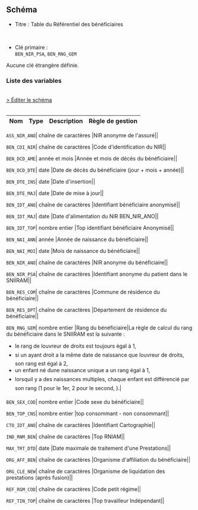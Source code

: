 ## Schéma


- Titre : Table du Référentiel des bénéficiaires
<br />


- Clé primaire : <br />`BEN_NIR_PSA`, `BEN_RNG_GEM`<br />


Aucune clé étrangère définie.
 
### Liste des variables
<br />
<div>
    <a href="https://gitlab.com/healthdatahub/applications-du-hdh/schema-snds/-/tree/master/schemas/REFERENTIELS/IR_BEN_R.json"
       target="_blank" rel="noopener noreferrer">> Éditer le schéma</a>
</div>
<br />

Nom | Type | Description | Règle de gestion
-|-|-|-



`ASS_NIR_ANO`| chaîne de caractères |NIR anonyme de l'assuré||

`BEN_CDI_NIR`| chaîne de caractères |Code d'identification du NIR||

`BEN_DCD_AME`| année et mois |Année et mois de décès du bénéficiaire||

`BEN_DCD_DTE`| date |Date de décès du bénéficiaire (jour + mois + année)||

`BEN_DTE_INS`| date |Date d'insertion||

`BEN_DTE_MAJ`| date |Date de mise à jour||

`BEN_IDT_ANO`| chaîne de caractères |Identifiant bénéficiaire anonymisé||

`BEN_IDT_MAJ`| date |Date d'alimentation du NIR BEN_NIR_ANO||

`BEN_IDT_TOP`| nombre entier |Top identifiant bénéficiaire Anonymisé||

`BEN_NAI_ANN`| année |Année de naissance du bénéficiaire||

`BEN_NAI_MOI`| date |Mois de naissance du bénéficiaire||

`BEN_NIR_ANO`| chaîne de caractères |NIR anonyme du bénéficiaire||

`BEN_NIR_PSA`| chaîne de caractères |Identifiant anonyme du patient dans le SNIIRAM||

`BEN_RES_COM`| chaîne de caractères |Commune de résidence du bénéficiaire||

`BEN_RES_DPT`| chaîne de caractères |Département de résidence du bénéficiaire||

`BEN_RNG_GEM`| nombre entier |Rang du bénéficiaire|La règle de calcul du rang du bénéficiaire dans le SNIIRAM est la suivante :
- le rang de louvreur de droits est toujours égal à 1,
- si un ayant droit a la même date de naissance que louvreur de droits, son rang est égal à 2,
- un enfant né dune naissance unique a un rang égal à 1,
- lorsquil y a des naissances multiples, chaque enfant est différencié par son rang (1 pour le 1er, 2 pour le second, ).|

`BEN_SEX_COD`| nombre entier |Code sexe du bénéficiaire||

`BEN_TOP_CNS`| nombre entier |top consommant - non consommant||

`CTO_IDT_ANO`| chaîne de caractères |Identifiant Cartographie||

`IND_RNM_BEN`| chaîne de caractères |Top RNIAM||

`MAX_TRT_DTD`| date |Date maximale de traitement d'une Prestations||

`ORG_AFF_BEN`| chaîne de caractères |Organisme d'affiliation du bénéficiaire||

`ORG_CLE_NEW`| chaîne de caractères |Organisme de liquidation des prestations (après fusion)||

`REF_RGM_COD`| chaîne de caractères |Code petit régime||

`REF_TIN_TOP`| chaîne de caractères |Top travailleur Indépendant||
